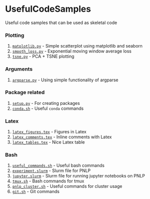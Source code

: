 # UsefulCodeSamples
Useful code samples that can be used as skeletal code


### Plotting
1. [`matplotlib.py`](plotting/matplotlib.py) - Simple scatterplot using matplotlib and seaborn
1. [`smooth_loss.py`](plotting/smooth_loss.py) - Exponential moving window average loss
1. [`tsne.py`](plotting/tsne.py) - PCA + TSNE plotting

### Arguments
1. [`argparse.py`](argparse/argparse.py) - Using simple functionality of argparse

### Package related
1. [`setup.py`](package/setup.py) - For creating packages
2. [`conda.sh`](package/conda.sh) - Useful `conda` commands

### Latex
1. [`latex_figures.tex`](latex/latex_figures.tex) - Figures in Latex
1. [`latex_comments.tex`](latex/latex_comments.tex) - Inline comments with Latex
1. [`latex_tables.tex`](latex/latex_tables.tex) - Nice Latex table

### Bash
1. [`useful_commands.sh`](bash/useful_commands.sh) - Useful bash commands
1. [`experiment.slurm`](bash/experiment.slurm) - Slurm file for PNLP
1. [`jupyter.slurm`](bash/jupyter.slurm) - Slurm file for running jupyter notebooks on PNLP
1. [`tmux.sh`](bash/tmux.sh) - Bash commands for tmux
1. [`pnlp_cluster.sh`](bash/pnlp_cluster.sh) - Useful commands for cluster usage
1. [`git.sh`](bash/git.sh) - Git commands
